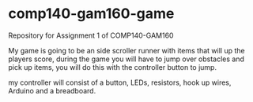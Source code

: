 # comp140-gam160-game
Repository for Assignment 1 of COMP140-GAM160

My game is going to be an side scroller runner with items that will up the players score, during the game you will have to jump over obstacles and pick up items, you will do this with the controller button to jump.

my controller will consist of a button, LEDs, resistors, hook up wires, Arduino and a breadboard.

